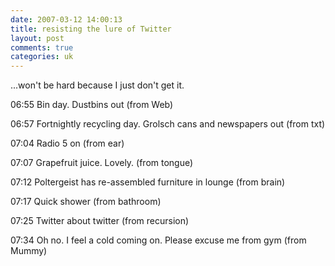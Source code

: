 ```yaml
---
date: 2007-03-12 14:00:13
title: resisting the lure of Twitter
layout: post
comments: true
categories: uk
---
```

...won't be hard because I just don't get it.

06:55 Bin day. Dustbins out (from Web)

06:57 Fortnightly recycling day. Grolsch cans and newspapers out (from
txt)

07:04 Radio 5 on (from ear)

07:07 Grapefruit juice. Lovely. (from tongue)

07:12 Poltergeist has re-assembled furniture in lounge (from brain)

07:17 Quick shower (from bathroom)

07:25 Twitter about twitter (from recursion)

07:34 Oh no. I feel a cold coming on. Please excuse me from gym (from
Mummy)
